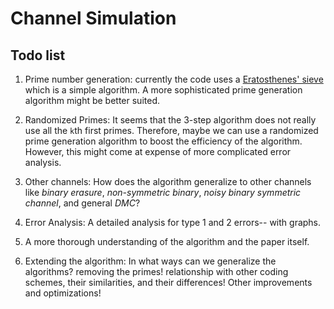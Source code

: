 # Channel Simulation

## Todo list
1. Prime number generation: currently the code uses a [Eratosthenes' sieve](https://en.wikipedia.org/wiki/Sieve_of_Eratosthenes) which is a simple algorithm. A more sophisticated prime generation algorithm might be better suited.

2. Randomized Primes: It seems that the 3-step algorithm does not really use all the `k`th first primes. Therefore, maybe we can use a randomized prime generation algorithm to boost the efficiency of the algorithm. However, this might come at expense of more complicated error analysis. 
3. Other channels: How does the algorithm generalize to other channels like *binary erasure*, *non-symmetric binary*, *noisy binary symmetric channel*, and general *DMC*? 
4. Error Analysis: A detailed analysis for type 1 and 2 errors-- with graphs. 
5. A more thorough understanding of the algorithm and the paper itself.
6. Extending the algorithm: In what ways can we generalize the algorithms? removing the primes! relationship with other coding schemes, their similarities, and their differences! Other improvements and optimizations!